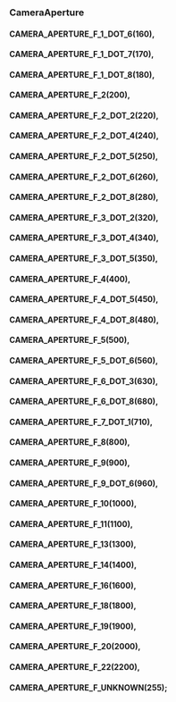 ### CameraAperture

#### CAMERA_APERTURE_F_1_DOT_6(160),
#### CAMERA_APERTURE_F_1_DOT_7(170),
#### CAMERA_APERTURE_F_1_DOT_8(180),
#### CAMERA_APERTURE_F_2(200),
#### CAMERA_APERTURE_F_2_DOT_2(220),
#### CAMERA_APERTURE_F_2_DOT_4(240),
#### CAMERA_APERTURE_F_2_DOT_5(250),
#### CAMERA_APERTURE_F_2_DOT_6(260),
#### CAMERA_APERTURE_F_2_DOT_8(280),
#### CAMERA_APERTURE_F_3_DOT_2(320),
#### CAMERA_APERTURE_F_3_DOT_4(340),
#### CAMERA_APERTURE_F_3_DOT_5(350),
#### CAMERA_APERTURE_F_4(400),
#### CAMERA_APERTURE_F_4_DOT_5(450),
#### CAMERA_APERTURE_F_4_DOT_8(480),
#### CAMERA_APERTURE_F_5(500),
#### CAMERA_APERTURE_F_5_DOT_6(560),
#### CAMERA_APERTURE_F_6_DOT_3(630),
#### CAMERA_APERTURE_F_6_DOT_8(680),
#### CAMERA_APERTURE_F_7_DOT_1(710),
#### CAMERA_APERTURE_F_8(800),
#### CAMERA_APERTURE_F_9(900),
#### CAMERA_APERTURE_F_9_DOT_6(960),
#### CAMERA_APERTURE_F_10(1000),
#### CAMERA_APERTURE_F_11(1100),
#### CAMERA_APERTURE_F_13(1300),
#### CAMERA_APERTURE_F_14(1400),
#### CAMERA_APERTURE_F_16(1600),
#### CAMERA_APERTURE_F_18(1800),
#### CAMERA_APERTURE_F_19(1900),
#### CAMERA_APERTURE_F_20(2000),
#### CAMERA_APERTURE_F_22(2200),
#### CAMERA_APERTURE_F_UNKNOWN(255);